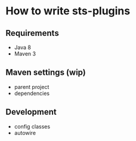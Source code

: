 # How to write sts-plugins

## Requirements

* Java 8
* Maven 3

## Maven settings (wip)



* parent project
* dependencies

## Development

* config classes
* autowire
